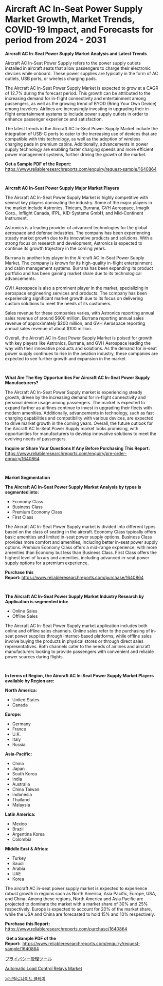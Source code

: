 <p><h1>Aircraft AC In-Seat Power Supply Market Growth, Market Trends, COVID-19 Impact, and Forecasts for period from 2024 - 2031</h1></p><p><strong>Aircraft AC In-Seat Power Supply Market Analysis and Latest Trends</strong></p>
<p><p>Aircraft AC In-Seat Power Supply refers to the power supply outlets installed in aircraft seats that allow passengers to charge their electronic devices while onboard. These power supplies are typically in the form of AC outlets, USB ports, or wireless charging pads.</p><p>The Aircraft AC In-Seat Power Supply Market is expected to grow at a CAGR of 12.7% during the forecast period. This growth can be attributed to the increasing demand for in-flight connectivity and entertainment among passengers, as well as the growing trend of BYOD (Bring Your Own Device) among travelers. Airlines are increasingly investing in upgrading their in-flight entertainment systems to include power supply outlets in order to enhance passenger experience and satisfaction.</p><p>The latest trends in the Aircraft AC In-Seat Power Supply Market include the integration of USB-C ports to cater to the increasing use of devices that are compatible with this technology, as well as the adoption of wireless charging pads in premium cabins. Additionally, advancements in power supply technology are enabling faster charging speeds and more efficient power management systems, further driving the growth of the market.</p></p>
<p><strong>Get a Sample PDF of the Report:&nbsp;</strong> <a href="https://www.reliableresearchreports.com/enquiry/request-sample/1640864">https://www.reliableresearchreports.com/enquiry/request-sample/1640864</a></p>
<p>&nbsp;</p>
<p><strong>Aircraft AC In-Seat Power Supply Major Market Players</strong></p>
<p><p>The Aircraft AC In-Seat Power Supply Market is highly competitive with several key players dominating the industry. Some of the major players in the market include Astronics, Tinicum, Burrana, GVH Aerospace, Imagik Corp., Inflight Canada, IFPL, KID-Systeme GmbH, and Mid-Continent Instrument.</p><p>Astronics is a leading provider of advanced technologies for the global aerospace and defense industries. The company has been experiencing steady market growth due to its innovative products and solutions. With a strong focus on research and development, Astronics is expected to continue its growth trajectory in the coming years.</p><p>Burrana is another key player in the Aircraft AC In-Seat Power Supply Market. The company is known for its high-quality in-flight entertainment and cabin management systems. Burrana has been expanding its product portfolio and has been gaining market share due to its technological advancements.</p><p>GVH Aerospace is also a prominent player in the market, specializing in aerospace engineering services and products. The company has been experiencing significant market growth due to its focus on delivering custom solutions to meet the needs of its customers.</p><p>Sales revenue for these companies varies, with Astronics reporting annual sales revenue of around $600 million, Burrana reporting annual sales revenue of approximately $200 million, and GVH Aerospace reporting annual sales revenue of about $100 million.</p><p>Overall, the Aircraft AC In-Seat Power Supply Market is poised for growth with key players like Astronics, Burrana, and GVH Aerospace leading the way with their innovative products and solutions. As the demand for in-seat power supply continues to rise in the aviation industry, these companies are expected to see further growth and expansion in the market.</p></p>
<p>&nbsp;</p>
<p><strong>What Are The Key Opportunities For Aircraft AC In-Seat Power Supply Manufacturers?</strong></p>
<p><p>The Aircraft AC In-Seat Power Supply market is experiencing steady growth, driven by the increasing demand for in-flight connectivity and personal device usage among passengers. The market is expected to expand further as airlines continue to invest in upgrading their fleets with modern amenities. Additionally, advancements in technology, such as fast charging capabilities and compatibility with various devices, are expected to drive market growth in the coming years. Overall, the future outlook for the Aircraft AC In-Seat Power Supply market looks promising, with opportunities for manufacturers to develop innovative solutions to meet the evolving needs of passengers.</p></p>
<p><strong>Inquire or Share Your Questions If Any Before Purchasing This Report:</strong> <a href="https://www.reliableresearchreports.com/enquiry/pre-order-enquiry/1640864">https://www.reliableresearchreports.com/enquiry/pre-order-enquiry/1640864</a></p>
<p>&nbsp;</p>
<p><strong>Market Segmentation</strong></p>
<p><strong>The Aircraft AC In-Seat Power Supply Market Analysis by types is segmented into:</strong></p>
<p><ul><li>Economy Class</li><li>Business Class</li><li>Premium Economy Class</li><li>First Class</li></ul></p>
<p><p>The Aircraft AC In-Seat Power Supply market is divided into different types based on the class of seating in the aircraft. Economy Class typically offers basic amenities and limited in-seat power supply options. Business Class provides more comfort and amenities, including better in-seat power supply options. Premium Economy Class offers a mid-range experience, with more amenities than Economy but less than Business Class. First Class offers the highest level of luxury and amenities, including advanced in-seat power supply options for a premium experience.</p></p>
<p><strong>Purchase this Report:&nbsp;</strong><a href="https://www.reliableresearchreports.com/purchase/1640864">https://www.reliableresearchreports.com/purchase/1640864</a></p>
<p>&nbsp;</p>
<p><strong>The Aircraft AC In-Seat Power Supply Market Industry Research by Application is segmented into:</strong></p>
<p><ul><li>Online Sales</li><li>Offline Sales</li></ul></p>
<p><p>The Aircraft AC In-Seat Power Supply market application includes both online and offline sales channels. Online sales refer to the purchasing of in-seat power supplies through internet-based platforms, while offline sales involve buying the products in physical stores or through direct sales representatives. Both channels cater to the needs of airlines and aircraft manufacturers looking to provide passengers with convenient and reliable power sources during flights.</p></p>
<p>&nbsp;</p>
<p><strong>In terms of Region, the Aircraft AC In-Seat Power Supply Market Players available by Region are:</strong></p>
<p>
    <p> <strong> North America: </strong>
        <ul>
            <li>United States</li>
            <li>Canada</li>
        </ul>
        </p> 
    <p> <strong> Europe: </strong>
        <ul>
            <li>Germany</li>
            <li>France</li>
            <li>U.K.</li>
            <li>Italy</li>
            <li>Russia</li>
        </ul>
        </p> 
    <p> <strong> Asia-Pacific: </strong>
        <ul>
            <li>China</li>
            <li>Japan</li>
            <li>South Korea</li>
            <li>India</li>
            <li>Australia</li>
            <li>China Taiwan</li>
            <li>Indonesia</li>
            <li>Thailand</li>
            <li>Malaysia</li>
        </ul>
        </p> 
    <p> <strong> Latin America: </strong>
        <ul>
            <li>Mexico</li>
            <li>Brazil</li>
            <li>Argentina Korea</li>
            <li>Colombia</li>
        </ul>
        </p> 
    <p> <strong> Middle East & Africa: </strong>
        <ul>
            <li>Turkey</li>
            <li>Saudi</li>
            <li>Arabia</li>
            <li>UAE</li>
            <li>Korea</li>
        </ul>
    </p>
    </p>
<p><p>The aircraft AC in-seat power supply market is expected to experience robust growth in regions such as North America, Asia Pacific, Europe, USA, and China. Among these regions, North America and Asia Pacific are projected to dominate the market with a market share of 30% and 25% respectively. Europe is expected to account for 20% of the market share, while the USA and China are forecasted to hold 15% and 10% respectively.</p></p>
<p><strong>Purchase this Report: </strong><a href="https://www.reliableresearchreports.com/purchase/1640864">https://www.reliableresearchreports.com/purchase/1640864</a></p>
<p>&nbsp;<strong>Get a Sample PDF of the Report:&nbsp;&nbsp;</strong><a href="https://www.reliableresearchreports.com/enquiry/request-sample/1640864">https://www.reliableresearchreports.com/enquiry/request-sample/1640864</a></p>
<p><strong></strong></p>
<p><p><a href="https://github.com/xemfu2379520/Market-Research-Report-List-1/blob/main/162401316658.md">プライバシー管理ツール</a></p><p><a href="https://github.com/ChiragRP21/Market-Research-Report-List-4/blob/main/automatic-load-control-relays-market.md">Automatic Load Control Relays Market</a></p><p><a href="https://github.com/bvubpqd5241630/Market-Research-Report-List-1/blob/main/668626615645.md">몬모릴로나이트 클레이</a></p></p>
